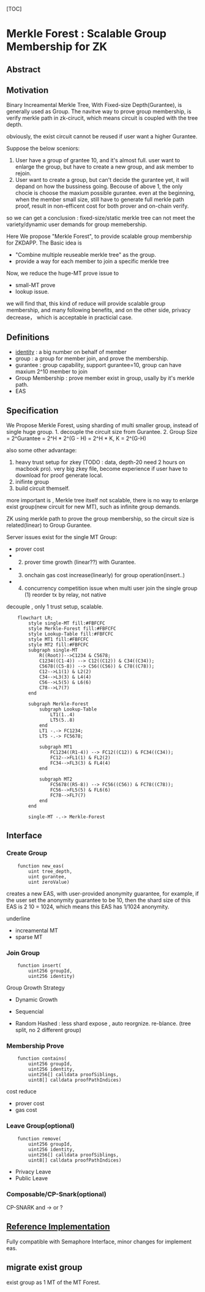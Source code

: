 [TOC]


# Merkle Forest : Scalable Group Membership for ZK

## Abstract


## Motivation

Binary Increamental Merkle Tree, With Fixed-size Depth(Gurantee), is generally used as Group. The navitve way to prove group membership, is verify merkle path in zk-cirucit, which means circuit is coupled with the tree depth. 

obviously, the exist circuit cannot be reused if user want a higher Gurantee.

Suppose the below sceniors:
1. User have a group of grantee 10, and it's almost full. user want to enlarge the group, but have to create a new group, and ask member to rejoin.
2. User want to create a group, but can't decide the gurantee yet, it will depand on how the bussiness going. Becouse of above 1, the only chocie is choose the maxium possible gurantee. even at the beginning, when the member small size, still have to generate full merkle path proof, result in non-efficent cost for both prover and on-chain verify.

so we can get a conclusion : fixed-size/static merkle tree can not meet the variety/dynamic user demands for group memebership.

Here We propose "Merkle Forest", to provide scalable group membership for ZKDAPP.
The Basic idea is 
* "Combine multiple reuseable merkle tree" as the group.
* provide a way for each member to join a specific merkle tree

Now, we reduce the huge-MT prove issue to
* small-MT prove
* lookup issue.

we will find that, this kind of reduce will provide scalable group membership, and many following benefits, and on the other side, privacy decrease， which is acceptable in practicial case.


## Definitions

* [identity](https://semaphore.appliedzkp.org/docs/guides/identities) : a big number on behalf of member
* group : a group for member join, and prove the membership.
* gurantee : group capability, support gurantee=10, group can have maxium 2^10 member to join
* Group Membership : prove member exist in group, usally by it's merkle path.
* EAS

## Specification

We Propose Merkle Forest, using sharding of multi smaller group, instead of single huge group.
    1. decouple the circuit size from Gurantee.
    2. Group Size = 2^Gurantee = 2^H * 2^(G - H) = 2^H * K, K = 2^(G-H)

also some other advantage:
1. heavy trust setup for zkey (TODO : data, depth-20 need 2 hours on macbook pro). very big zkey file, become experience if user have to download for proof generate local.
2. inifinte group
3. build circuit themself.

more important is , Merkle tree itself not scalable, there is no way to enlarge exist group(new circuit for new MT),  such as infinite group demands.

ZK using merkle path to prove the group membership, so the circuit size is related(linear) to Group Gurantee. 

Server issues exist for the single MT Group:
* prover cost 
* 2. prover time growth (linear??) with Gurantee.
* 3. onchain gas cost increase(linearly) for group operation(insert..)
* 4. concurrency competition issue when multi user join the single group
    (1) reorder tx by relay, not native

decouple , only 1 trust setup, scalable.



```mermaid
    flowchart LR;
        style single-MT fill:#FBFCFC
        style Merkle-Forest fill:#FBFCFC
        style Lookup-Table fill:#FBFCFC
        style MT1 fill:#FBFCFC
        style MT2 fill:#FBFCFC
        subgraph single-MT
            R((Root))-->C1234 & C5678;
            C1234((C1-4)) --> C12((C12)) & C34((C34));
            C5678((C5-8)) --> C56((C56)) & C78((C78));
            C12-->L1(1) & L2(2)
            C34-->L3(3) & L4(4)
            C56-->L5(5) & L6(6)
            C78-->L7(7)
        end

        subgraph Merkle-Forest
            subgraph Lookup-Table
                LT1(1..4)
                LT5(5..8)
            end
            LT1 -.-> FC1234;
            LT5 -.-> FC5678;

            subgraph MT1
                FC1234((R1-4)) --> FC12((C12)) & FC34((C34));
                FC12-->FL1(1) & FL2(2)
                FC34-->FL3(3) & FL4(4)
            end

            subgraph MT2
                FC5678((R5-8)) --> FC56((C56)) & FC78((C78));
                FC56-->FL5(5) & FL6(6)
                FC78-->FL7(7)
            end
        end

        single-MT -.-> Merkle-Forest

```



## Interface

### Create Group  

```shell
    function new_eas(
        uint tree_depth,
        uint gurantee,
        uint zeroValue)
```

creates a new EAS, with user-provided anonymity guarantee, for example, if the user set the anonymity guarantee to be 10, then the shard size of this EAS is 2
10 = 1024, which means this EAS has 1/1024 anonymity.

underline
* increamental MT 
* sparse MT

### Join Group

```shell
    function insert(
        uint256 groupId,
        uint256 identity)
```

Group Growth Strategy
* Dynamic Growth

* Sequencial
* Random
    Hashed :  less shard expose , auto reorgnize.  re-blance. (tree split, no 2 different group)

### Membership Prove

```shell
    function contains(
        uint256 groupId,
        uint256 identity,
        uint256[] calldata proofSiblings,
        uint8[] calldata proofPathIndices)
```

cost reduce
* prover cost
* gas cost



### Leave Group(optional)

```shell
    function remove(
        uint256 groupId,
        uint256 identity,
        uint256[] calldata proofSiblings,
        uint8[] calldata proofPathIndices)
```


* Privacy Leave
* Public Leave

### Composable/CP-Snark(optional)

CP-SNARK and -> or ? 


 ## [Reference Implementation](./contracts/SMT/smt.sol)

Fully compatible with Semaphore Interface, minor changes for implement eas.

## migrate exist group

exist group as 1 MT of the MT Forest.